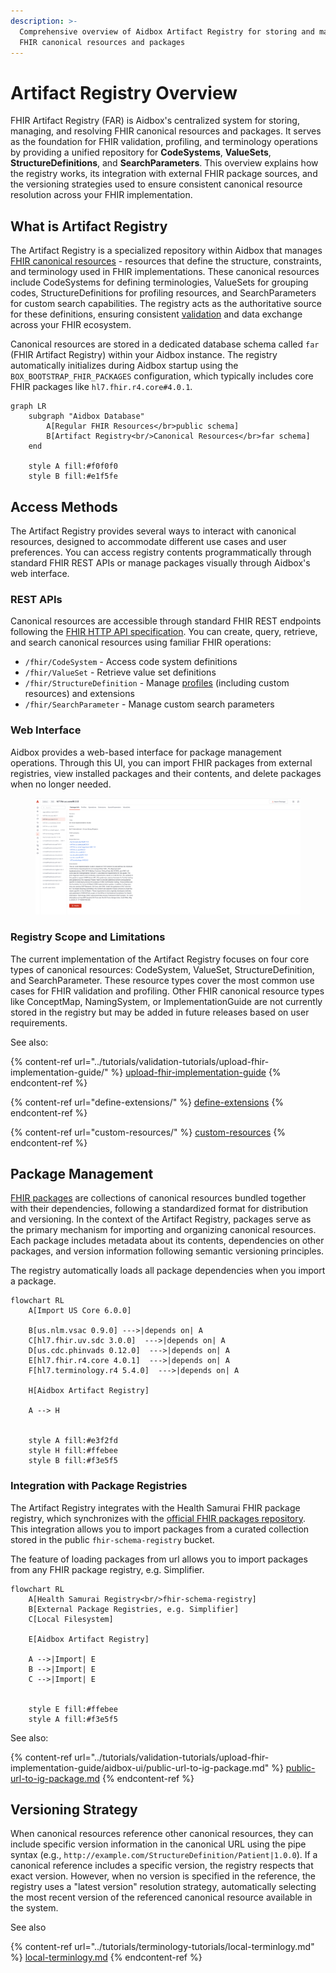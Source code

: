 ```yaml
---
description: >-
  Comprehensive overview of Aidbox Artifact Registry for storing and managing
  FHIR canonical resources and packages
---
```


# Artifact Registry Overview

FHIR Artifact Registry (FAR) is Aidbox's centralized system for storing, managing, and resolving FHIR canonical resources and packages. It serves as the foundation for FHIR validation, profiling, and terminology operations by providing a unified repository for **CodeSystems**, **ValueSets**, **StructureDefinitions**, and **SearchParameters**. This overview explains how the registry works, its integration with external FHIR package sources, and the versioning strategies used to ensure consistent canonical resource resolution across your FHIR implementation.

## What is Artifact Registry

The Artifact Registry is a specialized repository within Aidbox that manages [FHIR canonical resources](https://build.fhir.org/canonicalresource.html) - resources that define the structure, constraints, and terminology used in FHIR implementations. These canonical resources include CodeSystems for defining terminologies, ValueSets for grouping codes, StructureDefinitions for profiling resources, and SearchParameters for custom search capabilities. The registry acts as the authoritative source for these definitions, ensuring consistent [validation](../modules/profiling-and-validation/) and data exchange across your FHIR ecosystem.

Canonical resources are stored in a dedicated database schema called `far` (FHIR Artifact Registry) within your Aidbox instance. The registry automatically initializes during Aidbox startup using the `BOX_BOOTSTRAP_FHIR_PACKAGES` configuration, which typically includes core FHIR packages like `hl7.fhir.r4.core#4.0.1`.

```mermaid
graph LR
    subgraph "Aidbox Database"
        A[Regular FHIR Resources</br>public schema]
        B[Artifact Registry<br/>Canonical Resources</br>far schema]
    end

    style A fill:#f0f0f0
    style B fill:#e1f5fe
```

## Access Methods

The Artifact Registry provides several ways to interact with canonical resources, designed to accommodate different use cases and user preferences. You can access registry contents programmatically through standard FHIR REST APIs or manage packages visually through Aidbox's web interface.

### REST APIs

Canonical resources are accessible through standard FHIR REST endpoints following the [FHIR HTTP API specification](https://www.hl7.org/fhir/http.html). You can create, query, retrieve, and search canonical resources using familiar FHIR operations:

* `/fhir/CodeSystem` - Access code system definitions
* `/fhir/ValueSet` - Retrieve value set definitions
* `/fhir/StructureDefinition` - Manage [profiles](https://build.fhir.org/profiling.html) (including custom resources) and extensions
* `/fhir/SearchParameter` - Manage custom search parameters

### Web Interface

Aidbox provides a web-based interface for package management operations. Through this UI, you can import FHIR packages from external registries, view installed packages and their contents, and delete packages when no longer needed.

<figure><img src="../.gitbook/assets/image (3).png" alt=""><figcaption></figcaption></figure>

### Registry Scope and Limitations

The current implementation of the Artifact Registry focuses on four core types of canonical resources: CodeSystem, ValueSet, StructureDefinition, and SearchParameter. These resource types cover the most common use cases for FHIR validation and profiling. Other FHIR canonical resource types like ConceptMap, NamingSystem, or ImplementationGuide are not currently stored in the registry but may be added in future releases based on user requirements.

See also:

{% content-ref url="../tutorials/validation-tutorials/upload-fhir-implementation-guide/" %}
[upload-fhir-implementation-guide](../tutorials/validation-tutorials/upload-fhir-implementation-guide/)
{% endcontent-ref %}

{% content-ref url="define-extensions/" %}
[define-extensions](define-extensions/)
{% endcontent-ref %}

{% content-ref url="custom-resources/" %}
[custom-resources](custom-resources/)
{% endcontent-ref %}

## Package Management

[FHIR packages](https://build.fhir.org/packages.html) are collections of canonical resources bundled together with their dependencies, following a standardized format for distribution and versioning. In the context of the Artifact Registry, packages serve as the primary mechanism for importing and organizing canonical resources. Each package includes metadata about its contents, dependencies on other packages, and version information following semantic versioning principles.

The registry automatically loads all package dependencies when you import a package.

```mermaid
flowchart RL
    A[Import US Core 6.0.0]
  
    B[us.nlm.vsac 0.9.0] --->|depends on| A
    C[hl7.fhir.uv.sdc 3.0.0]  --->|depends on| A
    D[us.cdc.phinvads 0.12.0]  --->|depends on| A
    E[hl7.fhir.r4.core 4.0.1]  --->|depends on| A
    F[hl7.terminology.r4 5.4.0]  --->|depends on| A
  
    H[Aidbox Artifact Registry]

    A --> H

    
    style A fill:#e3f2fd
    style H fill:#ffebee
    style B fill:#f3e5f5
```

### Integration with Package Registries

The Artifact Registry integrates with the Health Samurai FHIR package registry, which synchronizes with the [official FHIR packages repository](https://packages2.fhir.org/). This integration allows you to import packages from a curated collection stored in the public `fhir-schema-registry` bucket.

The feature of loading packages from url allows you to import packages from any FHIR package registry, e.g. Simplifier.

```mermaid
flowchart RL
    A[Health Samurai Registry<br/>fhir-schema-registry]
    B[External Package Registries, e.g. Simplifier]
    C[Local Filesystem]
    
    E[Aidbox Artifact Registry]
    
    A -->|Import| E
    B -->|Import| E
    C -->|Import| E

    
    style E fill:#ffebee
    style A fill:#f3e5f5
```

See also:

{% content-ref url="../tutorials/validation-tutorials/upload-fhir-implementation-guide/aidbox-ui/public-url-to-ig-package.md" %}
[public-url-to-ig-package.md](../tutorials/validation-tutorials/upload-fhir-implementation-guide/aidbox-ui/public-url-to-ig-package.md)
{% endcontent-ref %}

## Versioning Strategy

When canonical resources reference other canonical resources, they can include specific version information in the canonical URL using the pipe syntax (e.g., `http://example.com/StructureDefinition/Patient|1.0.0`). If a canonical reference includes a specific version, the registry respects that exact version. However, when no version is specified in the reference, the registry uses a "latest version" resolution strategy, automatically selecting the most recent version of the referenced canonical resource available in the system.

See also

{% content-ref url="../tutorials/terminology-tutorials/local-terminlogy.md" %}
[local-terminlogy.md](../tutorials/terminology-tutorials/local-terminlogy.md)
{% endcontent-ref %}
